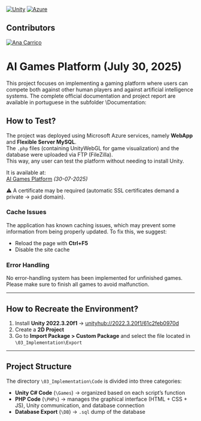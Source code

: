 [![Unity](https://img.shields.io/badge/Unity-2022.3.20f1-blue.svg)](https://unity.com/)
[![Azure](https://img.shields.io/badge/Deployed%20on-Azure-informational.svg)](https://azure.microsoft.com/)

## Contributors

[![Ana Carriço](https://img.shields.io/badge/Contributor-Ana_Carriço-pink)](https://www.linkedin.com/in/ana-carri%C3%A7o-b890ba296/)

# AI Games Platform (July 30, 2025)

This project focuses on implementing a gaming platform where users can compete both against other human players and against artificial intelligence systems.
The complete official documentation and project report are available in portuguese in the subfolder \Documentation:  

## How to Test?

The project was deployed using Microsoft Azure services, namely **WebApp** and **Flexible Server MySQL**.  
The `.php` files (containing UnityWebGL for game visualization) and the database were uploaded via FTP (FileZilla).  
This way, any user can test the platform without needing to install Unity.

It is available at:  
[AI Games Platform](https://notenoughgames-e8dke0edddhkckfc.spaincentral-01.azurewebsites.net) *(30-07-2025)*  

⚠️ A certificate may be required (automatic SSL certificates demand a private → paid domain).

### Cache Issues
The application has known caching issues, which may prevent some information from being properly updated. To fix this, we suggest:

- Reload the page with **Ctrl+F5**  
- Disable the site cache  

### Error Handling
No error-handling system has been implemented for unfinished games.  
Please make sure to finish all games to avoid malfunction.

---

## How to Recreate the Environment?

1. Install **Unity 2022.3.20f1** → [unityhub://2022.3.20f1/61c2feb0970d](unityhub://2022.3.20f1/61c2feb0970d)  
2. Create a **2D Project**  
3. Go to **Import Package > Custom Package** and select the file located in `\03_Implementation\Export`

---

## Project Structure

The directory `\03_Implementation\Code` is divided into three categories:

- **Unity C# Code** (`\Games`) → organized based on each script’s function  
- **PHP Code** (`\PHPs`) → manages the graphical interface (HTML + CSS + JS), Unity communication, and database connection  
- **Database Export** (`\DB`) → `.sql` dump of the database
